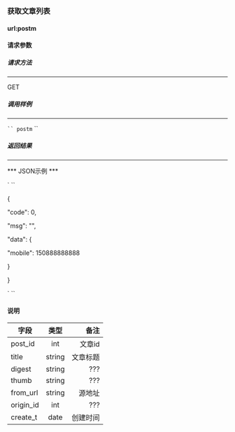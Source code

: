 ### 获取文章列表

#### url:postm

#### 请求参数

##### 请求方法

---

GET

##### 调用样例

---

` ``
postm
` ``

##### 返回结果

---

*** JSON示例 ***

` ``

{

"code": 0,

"msg": "",

"data": {

"mobile": 150888888888

}

}

` ``

#### 说明

|字段     |类型     |备注
|---------|:------:|-------:|
|post_id     |int  |文章id   |
|title     |string  |文章标题  |
|digest     |string  |???  |
|thumb     |string  |???  |
|from_url     |string  |源地址  |
|origin_id     |int  |???  |
|create_t     |date  |创建时间  |



